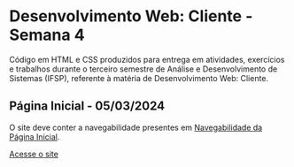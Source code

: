 # Desenvolvimento Web: Cliente - Semana 4
Código em HTML e CSS produzidos para entrega em atividades, exercícios e trabalhos durante o terceiro semestre de Análise e Desenvolvimento de Sistemas (IFSP), referente à matéria de Desenvolvimento Web: Cliente.

## Página Inicial - 05/03/2024
O site deve conter a navegabilidade presentes em [Navegabilidade da Página Inicial](https://github.com/fernandalopesbarbalho/dwba4-semana-04-pt302525x/blob/main/Navegabilidade%20P%C3%A1gina.pdf).

[Acesse o site](https://fernandalopesbarbalho.github.io/dwba4-semana-04-pt302525x/)
